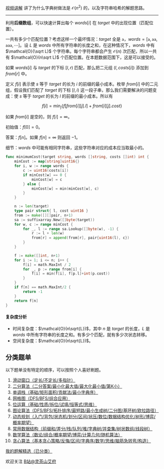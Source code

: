 [视频讲解](https://www.bilibili.com/video/BV1Ry411q71f/) 讲了为什么字典树做法是 $\mathcal{O}(n^2)$ 的，以及字符串哈希的解题思路。

---

利用**后缀数组**，可以快速计算出每个 $\textit{words}[i]$ 在 $\textit{target}$ 中的出现位置（匹配位置）。

一共有多少个匹配位置？考虑这样一个最坏情况：$\textit{target}$ 全是 $\texttt{a}$，$\textit{words}=[\texttt{a},\texttt{aa},\texttt{aaa},\cdots]$。设 $L$ 是 $\textit{words}$ 中所有字符串的长度之和，在这种情况下，$\textit{words}$ 中有 $\mathcal{O}(\sqrt L)$ 个字符串。每个字符串都会产生 $\mathcal{O}(n)$ 次匹配，所以一共有 $\mathcal{O}(n\sqrt L)$ 个匹配位置。在本题数据范围下，这是可以接受的。

如果 $\textit{words}[i]$ 与 $\textit{target}$ 的下标 $[l,r)$ 匹配，那么把二元组 $(l, \textit{costs}[i])$ 添加到 $\textit{from}[r]$ 中。

定义 $f[i]$ 表示使 $s$ 等于 $\textit{target}$ 的长为 $i$ 的前缀的最小成本。枚举 $\textit{from}[i]$ 中的二元组，假设我们匹配了 $\textit{target}$ 的下标 $[l,i)$ 这一段子串，那么我们需要解决的问题变成：使 $s$ 等于 $\textit{target}$ 的长为 $l$ 的前缀的最小成本。所以有

$$
f[i] = \min_j\{ f[\textit{from}[i][j].l] + \textit{from}[i][j].\textit{cost}  \}
$$

如果 $\textit{from}[i]$ 是空的，则 $f[i]=\infty$。

初始值：$f[0]=0$。

答案：$f[n]$。如果 $f[n]=\infty$ 则返回 $-1$。

细节：$\textit{words}$ 中可能有相同字符串，这些字符串对应的成本应当取最小的。

```go
func minimumCost(target string, words []string, costs []int) int {
	minCost := map[string]uint16{}
	for i, w := range words {
		c := uint16(costs[i])
		if minCost[w] == 0 {
			minCost[w] = c
		} else {
			minCost[w] = min(minCost[w], c)
		}
	}

	n := len(target)
	type pair struct{ l, cost uint16 }
	from := make([][]pair, n+1)
	sa := suffixarray.New([]byte(target))
	for w, c := range minCost {
		for _, l := range sa.Lookup([]byte(w), -1) {
			r := l + len(w)
			from[r] = append(from[r], pair{uint16(l), c})
		}
	}

	f := make([]int, n+1)
	for i := 1; i <= n; i++ {
		f[i] = math.MaxInt / 2
		for _, p := range from[i] {
			f[i] = min(f[i], f[p.l]+int(p.cost))
		}
	}
	if f[n] == math.MaxInt/2 {
		return -1
	}
	return f[n]
}
```

#### 复杂度分析

- 时间复杂度：$\mathcal{O}(n\sqrt{L})$，其中 $n$ 是 $\textit{target}$ 的长度，$L$ 是 $\textit{words}$ 中所有字符串的长度之和。有多少个匹配，就有多少次状态转移。
- 空间复杂度：$\mathcal{O}(n\sqrt{L})$。

## 分类题单

以下题单没有特定的顺序，可以按照个人喜好刷题。

1. [滑动窗口（定长/不定长/多指针）](https://leetcode.cn/circle/discuss/0viNMK/)
2. [二分算法（二分答案/最小化最大值/最大化最小值/第K小）](https://leetcode.cn/circle/discuss/SqopEo/)
3. [单调栈（基础/矩形面积/贡献法/最小字典序）](https://leetcode.cn/circle/discuss/9oZFK9/)
4. [网格图（DFS/BFS/综合应用）](https://leetcode.cn/circle/discuss/YiXPXW/)
5. [位运算（基础/性质/拆位/试填/恒等式/思维）](https://leetcode.cn/circle/discuss/dHn9Vk/)
6. [图论算法（DFS/BFS/拓扑排序/最短路/最小生成树/二分图/基环树/欧拉路径）](https://leetcode.cn/circle/discuss/01LUak/)
7. [动态规划（入门/背包/状态机/划分/区间/状压/数位/数据结构优化/树形/博弈/概率期望）](https://leetcode.cn/circle/discuss/tXLS3i/)
8. [常用数据结构（前缀和/差分/栈/队列/堆/字典树/并查集/树状数组/线段树）](https://leetcode.cn/circle/discuss/mOr1u6/)
9. [数学算法（数论/组合/概率期望/博弈/计算几何/随机算法）](https://leetcode.cn/circle/discuss/IYT3ss/)
10. [贪心算法（基本贪心策略/反悔/区间/字典序/数学/思维/脑筋急转弯/构造）](https://leetcode.cn/circle/discuss/g6KTKL/)

[我的题解精选（已分类）](https://github.com/EndlessCheng/codeforces-go/blob/master/leetcode/SOLUTIONS.md)

欢迎关注 [B站@灵茶山艾府](https://space.bilibili.com/206214)
